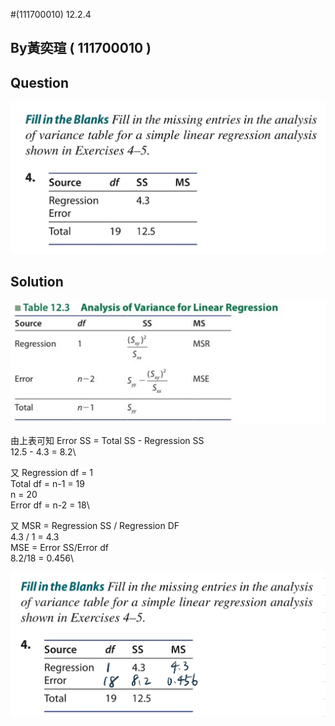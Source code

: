 #(111700010) 12.2.4

## By黃奕瑄 ( 111700010 )

## Question
 
 ![image](https://github.com/HWTeng-Course/202402-Statistics/blob/main/Images/S__14155830.jpg)

## Solution

 ![image](https://github.com/HWTeng-Course/202402-Statistics/blob/main/Images/S__14155831.jpg)

由上表可知
Error SS = Total SS - Regression SS\
12.5 - 4.3 = 8.2\

又 Regression df = 1\
Total df = n-1 = 19\
n = 20\
Error df = n-2 = 18\

又 MSR = Regression SS / Regression DF\
4.3 / 1 = 4.3\
MSE = Error SS/Error df\
8.2/18 = 0.456\

 ![image](https://github.com/HWTeng-Course/202402-Statistics/blob/main/Images/S__14155832.jpg)

